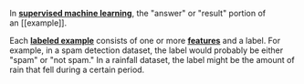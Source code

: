 In [**supervised machine learning**](https://developers.google.com/machine-learning/glossary#supervised_machine_learning), the "answer" or "result" portion of an [[example]].

Each [**labeled example**](https://developers.google.com/machine-learning/glossary#labeled_example) consists of one or more [**features**](https://developers.google.com/machine-learning/glossary#feature) and a label. For example, in a spam detection dataset, the label would probably be either "spam" or "not spam." In a rainfall dataset, the label might be the amount of rain that fell during a certain period.